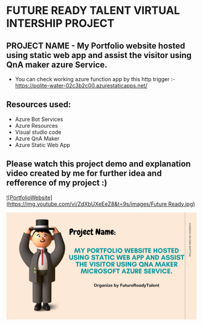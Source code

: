# FUTURE READY TALENT VIRTUAL INTERSHIP PROJECT

## PROJECT NAME - My Portfolio website hosted using static web app and assist the visitor using QnA maker azure Service.

 - You can check working azure function app by this http trigger :- https://polite-water-02c3b2c00.azurestaticapps.net/

## Resources used:
   - Azure Bot Services
   - Azure Resources
   - Visual studio code
   - Azure QnA Maker
   - Azure Static Web App


## Please watch this project demo and explanation video created by me for further idea and refference of my project :)

[![PortfolioWebsite](https://img.youtube.com/vi/ZdXbUXeEeZ8&t=9s/images/Future Ready.jpg)](https://www.youtube.com/watch?v=ZdXbUXeEeZ8&t=9s)


![](images/1.jpg)
